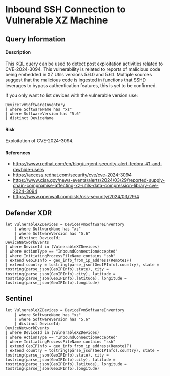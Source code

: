 # Inbound SSH Connection to Vulnerable XZ Machine

## Query Information

#### Description
This KQL query can be used to detect post exploitation activities related to CVE-2024-3094. This vulnerability is related to reports of malicious code being embedded in XZ Utils versions 5.6.0 and 5.6.1. Multiple sources suggest that the malicious code is ingested in functions that SSHD leverages to bypass authentication features, this is yet to be confirmed. 

If you only want to list devices with the vulnerable version use:
```KQL
DeviceTvmSoftwareInventory
| where SoftwareName has "xz"
| where SoftwareVersion has "5.6"
| distinct DeviceName
```

#### Risk
Exploitation of CVE-2024-3094.

#### References
- https://www.redhat.com/en/blog/urgent-security-alert-fedora-41-and-rawhide-users
- https://access.redhat.com/security/cve/cve-2024-3094
- https://www.cisa.gov/news-events/alerts/2024/03/29/reported-supply-chain-compromise-affecting-xz-utils-data-compression-library-cve-2024-3094
- https://www.openwall.com/lists/oss-security/2024/03/29/4

## Defender XDR
```KQL
let VulnerableXZDevices = DeviceTvmSoftwareInventory
    | where SoftwareName has "xz"
    | where SoftwareVersion has "5.6"
    | distinct DeviceId;
DeviceNetworkEvents
| where DeviceId in (VulnerableXZDevices)
| where ActionType == "InboundConnectionAccepted"
| where InitiatingProcessFileName contains "ssh"
| extend GeoIPInfo = geo_info_from_ip_address(RemoteIP)
| extend country = tostring(parse_json(GeoIPInfo).country), state = tostring(parse_json(GeoIPInfo).state), city = tostring(parse_json(GeoIPInfo).city), latitude = tostring(parse_json(GeoIPInfo).latitude), longitude = tostring(parse_json(GeoIPInfo).longitude)
```
## Sentinel
```KQL
let VulnerableXZDevices = DeviceTvmSoftwareInventory
    | where SoftwareName has "xz"
    | where SoftwareVersion has "5.6"
    | distinct DeviceId;
DeviceNetworkEvents
| where DeviceId in (VulnerableXZDevices)
| where ActionType == "InboundConnectionAccepted"
| where InitiatingProcessFileName contains "ssh"
| extend GeoIPInfo = geo_info_from_ip_address(RemoteIP)
| extend country = tostring(parse_json(GeoIPInfo).country), state = tostring(parse_json(GeoIPInfo).state), city = tostring(parse_json(GeoIPInfo).city), latitude = tostring(parse_json(GeoIPInfo).latitude), longitude = tostring(parse_json(GeoIPInfo).longitude)
```
